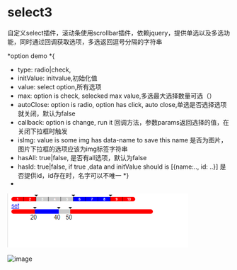 ﻿# select3

自定义select插件，滚动条使用scrollbar插件，依赖jquery，提供单选以及多选功能，同时通过回调获取选项，多选返回逗号分隔的字符串

*option demo
*{
*	type: radio|check,
*	initValue: initvalue,初始化值
*	value: select option,所有选项
*	max: option is check, selecked max value,多选最大选择数量可选（）
*	autoClose: option is radio, option has click, auto close,单选是否选择选项就关闭，默认为false
*	callback: option is change, run it	回调方法，参数params返回选择的值，在关闭下拉框时触发
*	isImg: value is some img has data-name to save this name	是否为图片，图片下拉框的选项应该为img标签字符串
*	hasAll: true|false,	是否有all选项，默认为false
*	hasId: true|false, if true ,data and initValue should is [{name:.., id: ..}]	是否提供id，id存在时，名字可以不唯一
*}
*
![image](https://github.com/dtimmer/slider/blob/master/cc.png)

![image](https://github.com/dtimmer/slider/blob/master/dd.png)